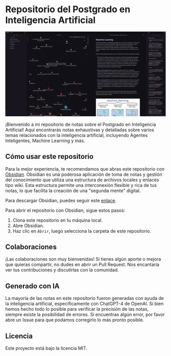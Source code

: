 # Repositorio del Postgrado en Inteligencia Artificial

![Resumen del Curso](recursos/resumen.png)

¡Bienvenido a mi repositorio de notas sobre el Postgrado en Inteligencia Artificial! Aquí encontrarás notas exhaustivas y detalladas sobre varios temas relacionados con la inteligencia artificial, incluyendo Agentes Inteligentes, Machine Learning y más.

## Cómo usar este repositorio

Para la mejor experiencia, te recomendamos que abras este repositorio con [Obsidian](https://obsidian.md). Obsidian es una poderosa aplicación de toma de notas y gestión del conocimiento que utiliza una estructura de archivos locales y enlaces tipo wiki. Esta estructura permite una interconexión flexible y rica de tus notas, lo que facilita la creación de una "segunda mente" digital.

Para descargar Obsidian, puedes seguir este [enlace](https://obsidian.md/download).

Para abrir el repositorio con Obsidian, sigue estos pasos:

1. Clona este repositorio en tu máquina local.
2. Abre Obsidian.
3. Haz clic en `Abrir`, luego selecciona la carpeta de este repositorio.

## Colaboraciones

¡Las colaboraciones son muy bienvenidas! Si tienes algún aporte o mejora que quieras compartir, no dudes en abrir un Pull Request. Nos encantaría ver tus contribuciones y discutirlas con la comunidad.

## Generado con IA

La mayoría de las notas en este repositorio fueron generadas con ayuda de la inteligencia artificial, específicamente con ChatGPT-4 de OpenAI. Si bien hemos hecho todo lo posible para verificar la precisión de las notas, siempre existe la posibilidad de errores. Si encuentras algún error, por favor abre un Issue para que podamos corregirlo lo más pronto posible.

## Licencia

Este proyecto está bajo la licencia MIT.
